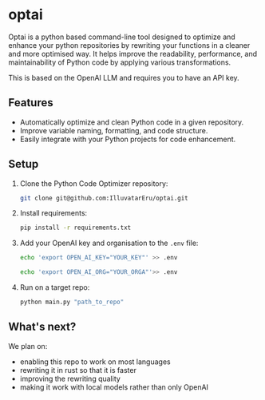 # optai

Optai is a python based command-line tool designed to optimize and enhance your python repositories by rewriting your functions in a cleaner and more optimised way.
It helps improve the readability, performance, and maintainability of Python code by applying various transformations.

This is based on the OpenAI LLM and requires you to have an API key.

## Features

- Automatically optimize and clean Python code in a given repository.
- Improve variable naming, formatting, and code structure.
- Easily integrate with your Python projects for code enhancement.

## Setup

1. Clone the Python Code Optimizer repository:

   ```bash
   git clone git@github.com:IlluvatarEru/optai.git

2. Install requirements:
    
    ```bash
    pip install -r requirements.txt

3. Add your OpenAI key and organisation to the `.env` file:

   ```bash
   echo 'export OPEN_AI_KEY="YOUR_KEY"' >> .env

   echo 'export OPEN_AI_ORG="YOUR_ORGA"'>> .env

5. Run on a target repo:

    ```bash
   python main.py "path_to_repo"

## What's next?
We plan on: 
- enabling this repo to work on most languages
- rewriting it in rust so that it is faster
- improving the rewriting quality
- making it work with local models rather than only OpenAI